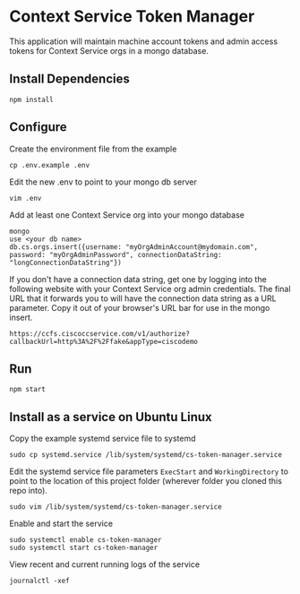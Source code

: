 # Context Service Token Manager

This application will maintain machine account tokens and admin access tokens
for Context Service orgs in a mongo database.

## Install Dependencies
```
npm install
```

## Configure
Create the environment file from the example
```
cp .env.example .env
```
Edit the new .env to point to your mongo db server
```
vim .env
```
Add at least one Context Service org into your mongo database
```
mongo
use <your db name>
db.cs.orgs.insert({username: "myOrgAdminAccount@mydomain.com", password: "myOrgAdminPassword", connectionDataString: "longConnectionDataString"})
```
If you don't have a connection data string, get one by logging into the following
website with your Context Service org admin credentials. The final URL that it
forwards you to will have the connection data string as a URL parameter. Copy it
out of your browser's URL bar for use in the mongo insert.
```
https://ccfs.ciscoccservice.com/v1/authorize?callbackUrl=http%3A%2F%2Ffake&appType=ciscodemo
```

## Run
```
npm start
```

## Install as a service on Ubuntu Linux
Copy the example systemd service file to systemd
```
sudo cp systemd.service /lib/system/systemd/cs-token-manager.service
```

Edit the systemd service file parameters `ExecStart` and `WorkingDirectory` to
point to the location of this project folder (wherever folder you cloned this
repo into).
```
sudo vim /lib/system/systemd/cs-token-manager.service
```

Enable and start the service
```
sudo systemctl enable cs-token-manager
sudo systemctl start cs-token-manager
```

View recent and current running logs of the service
```
journalctl -xef
```
